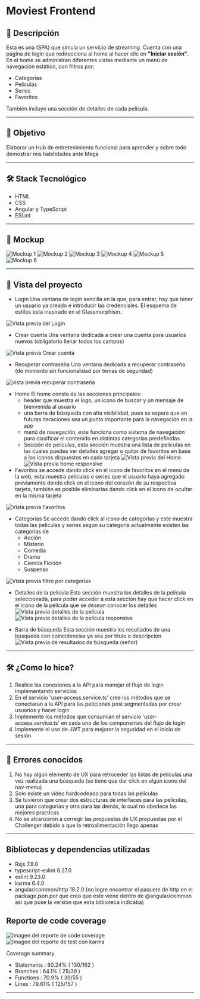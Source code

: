 # Moviest Frontend

## 📄 Descripción

Esta es una (SPA) que simula un servicio de streaming. Cuenta con una página de login que redirecciona al home al hacer clic en **"Iniciar sesión"**.  
En el home se administran diferentes vistas mediante un menú de navegación estático, con filtros por:

- Categorías
- Películas
- Series
- Favoritos  

También incluye una sección de detalles de cada película.

---

## 🎯 Objetivo

Elaborar un Hub de entretenimiento funcional para aprender y sobre todo demostrar mis habilidades ante Mega

---

## 🛠️ Stack Tecnológico

- HTML  
- CSS  
- Angular y TypeScript
- ESLint

---

## 🎨 Mockup

![Mockup 1](./public/assets/images/mockup1.jpg)
![Mockup 2](./public/assets/images/mockup2.jpg)
![Mockup 3](./public/assets/images/mockup3.jpg)
![Mockup 4](./public/assets/images/Login-responsive.jpg)
![Mockup 5](./public/assets/images/peliculas-responsive.jpg)
![Mockup 6](./public/assets/images/detalles-responsive.jpg)

---

## 👀 Vista del proyecto

- Login
Una ventana de login sencilla en la que, para entrar, hay que tener un usuario ya creado e introducir las credenciales. El esquema de estilos esta inspirado en el Glassmorphism.

![Vista previa del Login](./public/assets/images/Captura-login.png)

- Crear cuenta
Una ventana dedicada a crear una cuenta para usuarios nuevos (obligatorio llenar todos los campos)

![Vista previa Crear cuenta](./public/assets/images/CapturaCrarCuenta.png)

- Recuperar contraseña
Una ventana dedicada a recuperar contraseña (de momento sin funcionalidad por temas de seguridad)

![vista previa recuperar contraseña](./public/assets/images/CapturaRecuperarContraseña.png)

- Home
El home consta de las secciones principales:
  - header que muestra el logo, un icono de buscar y un mensaje de bienvenida al usuario
  - una barra de búsqueda con alta visibilidad, pues se espera que en futuras iteraciones sea un
   punto importante para la navegación en la app
  - menú de navegación, este funciona como sistema de navegación para clasificar el contenido en distintas categorías predefinidas
  - Sección de películas, esta sección muestra una lista de películas en las cuales puedes ver detalles agregar o quitar de favoritos en base a los iconos    dispuestos en cada tarjeta
![Vista previa del Home](./public/assets/images/home-actualizado.png)
![Vista previa home responsive](./public/assets/images/captura-peliculas-responsive.png)
- Favoritos
se accede dando click en el icono de favoritos en el menu de la web, esta muestra películas o series que el usuario haya agregado previamente dando click en el icono del corazón de su respectiva tarjeta, también es posible eliminarlas dando click en el icono de ocultar en la misma tarjeta

![Vista previa Favoritos](./public/assets/images/favoritos-actualizado.png)

- Categorías
Se accede dando click al icono de categorías y este muestra todas las películas y series según su categoría
actualmente existen las categorías de
  - Acción
  - Misterio
  - Comedia
  - Drama
  - Ciencia Ficción
  - Suspenso

![Vista previa filtro por categorías](./public/assets/images/Captura-categorias.png)

- Detalles de la película
Esta sección muestra los detalles de la película seleccionada, para poder acceder a esta sección hay que hacer click en el icono de la película que se desean conocer los detalles
![Vista previa detalles de la película](./public/assets/images/movie-details-actualizada.png)
![Vista previa detalles de la película responsive](./public/assets/images/movie-details-responsive.png)

- Barra de búsqueda
Esta sección muestra los resultados de una búsqueda con coincidencias ya sea por titulo o descripción
![Vista previa de resultados de búsqueda (señor)](./public/assets/images/busqueda.png)

---

## 🛠️ ¿Como lo hice?

1. Realice las conexiones a la API para manejar el flujo de login implementando servicios
2. En el servicio 'user-access.service.ts' cree los métodos que se conectaran a la API para las peticiones post segmentadas por crear usuarios y hacer login
3. Implemente los métodos que consumían el servicio 'user-access.service.ts' en cada uno de los componentes del flujo de login
4. Implemente el uso de JWT para mejorar la seguridad en el inicio de sesión

---

## 🐞 Errores conocidos

1. No hay algún elemento de UX para retroceder las listas de películas una vez realizada una búsqueda (se tiene que dar click en algún icono del nav-menu)
2. Solo existe un video hardcodeado para todas las películas
3. Se tuvieron que crear dos estructuras de interfaces para las películas, una para categorías y otra para las demás, lo cual no obedece las mejores practicas
4. No se alcanzaron a corregir las propuestas de UX propuestas por el Challenger debido a que la retroalimentación llego apenas

---

## Bibliotecas y dependencias utilizadas

- Rxjs 7.8.0
- typescript-eslint 8.27.0
- eslint 9.23.0
- karma 6.4.0
- angular/common/http 18.2.0 (no logre encontrar el paquete de http en el package.json por que creo que este viene dentro de @angular/common asi que puse la version que esta biblioteca indicaba)

## Reporte de code coverage

![Imagen del reporte de code coverage](./public/assets/images/code-covearge.png)
![Imagen del reporte de test con karma](./public/assets/images/code-covearge-karma.png)

 Coverage summary <br>
- Statements   : 80.24% ( 130/162 ) <br>
- Branches     : 64.1% ( 25/39 ) <br>
- Functions    : 70.9% ( 39/55 ) <br>
- Lines        : 79.61% ( 125/157 ) <br>

---
